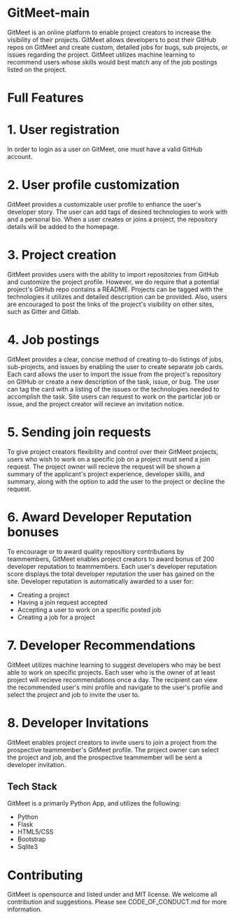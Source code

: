 # GitMeet-main
GitMeet is an online platform to enable project creators to increase the visibility of their projects. GitMeet allows developers to post their GitHub repos on GitMeet and create custom, detailed jobs for bugs, sub projects, or issues regarding the project. GitMeet utilizes machine learning to recommend users whose skills would best match any of the job postings listed on the project.

# Full Features

# 1. User registration

In order to login as a user on GitMeet, one must have a valid GitHub account. 

# 2. User profile customization

GitMeet provides a customizable user profile to enhance the user's developer story. The user can add tags of desired technologies to work with and a personal bio. When a user creates or joins a project, the repository details will be added to the homepage.

# 3. Project creation

GitMeet provides users with the ability to import repositories from GitHub and customize the project profile. However, we do require that a potential project's GitHub repo contains a README. Projects can be tagged with the technologies it utilizes and detailed description can be provided. Also, users are encouraged to post the links of the project's visibility on other sites, such as Gitter and Gitlab.

# 4. Job postings

GitMeet provides a clear, concise method of creating to-do listings of jobs, sub-projects, and issues by enabling the user to create separate job cards. Each card allows the user to import the issue from the project's repository on GitHub or create a new description of the task, issue, or bug. The user can tag the card with a listing of the issues or the technologies needed to accomplish the task. Site users can request to work on the particlar job or issue, and the project creator will recieve an invitation notice.

# 5. Sending join requests

To give project creators flexibility and control over their GitMeet projects, users who wish to work on a specific job on a project must send a join request. The project owner will recieve the request will be shown a summary of the applicant's project experience, developer skills, and summary, along with the option to add the user to the project or decline the request.

# 6. Award Developer Reputation bonuses

To encourage or to award quality repositiory contributions by teammembers, GitMeet enables project creators to award bonus of 200 developer reputation to teammembers. Each user's developer reputation score displays the total developer reputation the user has gained on the site. Developer reputation is automatically awarded to a user for: 

* Creating a project 
* Having a join request accepted 
* Accepting a user to work on a specific posted job 
* Creating a job for a project

# 7. Developer Recommendations

GitMeet utilizes machine learning to suggest developers who may be best able to work on specific projects. Each user who is the owner of at least project will recieve recommendations once a day. The recipient can view the recommended user's mini profile and navigate to the user's profile and select the project and job to invite the user to.

# 8. Developer Invitations

GitMeet enables project creators to invite users to join a project from the prospective teammember's GitMeet profile. The project owner can select the project and job, and the prospective teammember will be sent a developer invitation.


## Tech Stack

GitMeet is a primarily Python App, and utilizes the following:
* Python
* Flask
* HTML5/CSS
* Bootstrap
* Sqlite3

# Contributing

GitMeet is opensource and listed under and MIT license. We welcome all contribution and suggestions. Please see CODE_OF_CONDUCT.md for more information.
